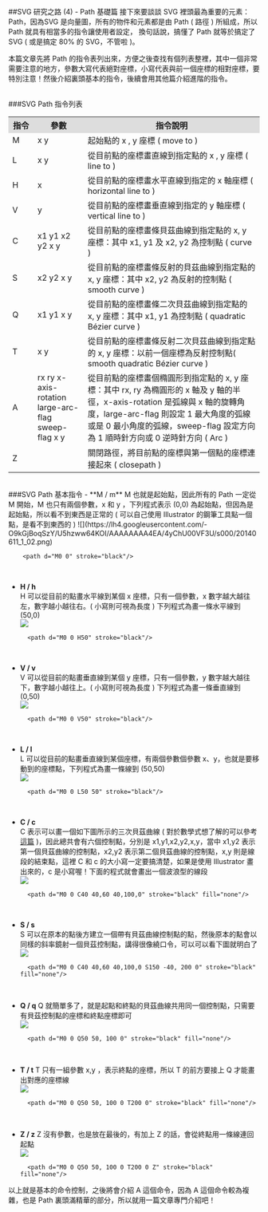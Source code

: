 ##SVG 研究之路 (4) - Path 基礎篇
接下來要談談 SVG 裡頭最為重要的元素：Path，因為SVG 是向量圖，所有的物件和元素都是由 Path ( 路徑 ) 所組成，所以 Path 就具有相當多的指令讓使用者設定， 換句話說，搞懂了 Path 就等於搞定了SVG ( 或是搞定 80% 的 SVG，不管啦 )。

本篇文章先將 Path 的指令表列出來，方便之後查找有個列表整裡，其中一個非常需要注意的地方，參數大寫代表絕對座標，小寫代表與前一個座標的相對座標，要特別注意！然後介紹裏頭基本的指令，後續會用其他篇介紹進階的指令。

<Br/>
###SVG Path 指令列表
<table>
<tr>
<th style="width:10%; background:#ddd;">指令</th>
<th style="width:20%; background:#ddd;">參數</th>
<th style="width:70%; background:#ddd;">指令說明</th>
</tr>
<tr>
<td>M</td>
<td>x y</td>
<td>起始點的 x , y 座標 ( move to )</td>
</tr>
<tr>
<td>L</td>
<td>x y</td>
<td>從目前點的座標畫直線到指定點的 x , y 座標 ( line to )</td>
</tr>
<tr>
<td>H</td>
<td>x</td>
<td>從目前點的座標畫水平直線到指定的 x 軸座標 ( horizontal line to )</td>
</tr>
<tr>
<td>V</td>
<td>y</td>
<td>從目前點的座標畫垂直線到指定的 y 軸座標 ( vertical line to )</td>
</tr>
<tr>
<td>C</td>
<td>x1 y1 x2 y2 x y</td>
<td>從目前點的座標畫條貝茲曲線到指定點的 x, y 座標：其中 x1, y1 及 x2, y2 為控制點 ( curve )</td>
</tr>
<tr>
<td>S</td>
<td>x2 y2 x y</td>
<td>從目前點的座標畫條反射的貝茲曲線到指定點的 x, y 座標：其中 x2, y2 為反射的控制點 ( smooth curve )</td>
</tr>
<tr>
<td>Q</td>
<td>x1 y1 x y</td>
<td>從目前點的座標畫條二次貝茲曲線到指定點的 x, y 座標：其中 x1, y1 為控制點 ( quadratic Bézier curve )</td>
</tr>
<tr>
<td>T</td>
<td>x y</td>
<td>從目前點的座標畫條反射二次貝茲曲線到指定點的 x, y 座標：以前一個座標為反射控制點( smooth quadratic Bézier  curve )</td>
</tr>
<tr>
<td>A</td>
<td>rx ry x-axis-rotation large-arc-flag sweep-flag x y</td>
<td>從目前點的座標畫個橢圓形到指定點的 x, y 座標：其中 rx, ry 為橢圓形的 x 軸及 y 軸的半徑，x-axis-rotation 是弧線與 x 軸的旋轉角度，large-arc-flag 則設定 1 最大角度的弧線或是 0 最小角度的弧線，sweep-flag 設定方向為 1 順時針方向或 0 逆時針方向 ( Arc )</td>
</tr>
<tr>
<td>Z</td>
<td></td>
<td>關閉路徑，將目前點的座標與第一個點的座標連接起來 ( closepath )</td>
</tr>
</table>

<br/>
###SVG Path 基本指令
- **M / m**  
  M 也就是起始點，因此所有的 Path 一定從 M 開始，M 也只有兩個參數，x 和 y ，下列程式表示 (0,0) 為起始點，但因為是起始點，所以看不到東西是正常的 ( 可以自己使用 Illustrator 的鋼筆工具點一個點，是看不到東西的 )  
  ![](https://lh4.googleusercontent.com/-O9kGjBoqSzY/U5hzww64KOI/AAAAAAAA4EA/4yChU00VF3U/s000/20140611_1_02.png)

		<path d="M0 0" stroke="black"/>
<br/>

- **H / h**  
  H 可以從目前的點畫水平線到某個 x 座標，只有一個參數，x 數字越大越往左，數字越小越往右。( 小寫則可視為長度 ) 下列程式為畫一條水平線到 (50,0)  
  ![](https://lh5.googleusercontent.com/-YBXzNLg9VFA/U5hzw73xqdI/AAAAAAAA4E8/vvzB4p9AZDY/s000/20140611_1_03.png)

		<path d="M0 0 H50" stroke="black"/>
<br/>


- **V / v**  
  V 可以從目前的點畫垂直線到某個 y 座標，只有一個參數，y 數字越大越往下，數字越小越往上。( 小寫則可視為長度 ) 下列程式為畫一條垂直線到 (0,50)  
  ![](https://lh5.googleusercontent.com/-yrWwXWwGJBY/U5hzwxH5TUI/AAAAAAAA4EM/WIRwevdN7vA/s000/20140611_1_04.png)

		<path d="M0 0 V50" stroke="black"/>
<br/>

- **L / l**  
  L 可以從目前的點畫垂直線到某個座標，有兩個參數個參數 x、y，也就是要移動到的座標點，下列程式為畫一條線到 (50,50)  
  ![](https://lh6.googleusercontent.com/-RPbGC8aTm6E/U5hzxn3fG8I/AAAAAAAA4E0/9MPfeG2PkSU/s000/20140611_1_05.png)

		<path d="M0 0 L50 50" stroke="black"/>
<br/>


- **C / c**  
  C 表示可以畫一個如下圖所示的三次貝茲曲線 ( 對於數學式想了解的可以參考 [這篇](http://en.wikipedia.org/wiki/B%C3%A9zier_curve) )，因此總共會有六個控制點，分別是 x1,y1,x2,y2,x,y，當中 x1,y2 表示第一個貝茲曲線的控制點，x2,y2 表示第二個貝茲曲線的控制點，x,y 則是線段的結束點，這裡 C 和 c 的大小寫一定要搞清楚，如果是使用 Illustrator 畫出來的，c 是小寫喔！下面的程式就會畫出一個波浪型的線段  
  ![](https://lh5.googleusercontent.com/-LGuXrkEX4WI/U5hzx-OVWpI/AAAAAAAA4EY/73xXsWhYBRY/s000/20140611_1_06.png)

		<path d="M0 0 C40 40,60 40,100,0" stroke="black" fill="none"/>
<br/>

- **S / s**  
  S 可以在原本的點後方建立一個帶有貝茲曲線控制點的點，然後原本的點會以同樣的斜率鏡射一個貝茲控制點，講得很像繞口令，可以可以看下圖就明白了  
  ![](https://lh6.googleusercontent.com/-89aaA3TwW84/U5hzyVOYBcI/AAAAAAAA4Ew/ejNg7iMP9Ic/s000/20140611_1_07.png)

		<path d="M0 0 C40 40,60 40,100,0 S150 -40, 200 0" stroke="black" fill="none"/>
<br/>

- **Q / q**
  Q 就簡單多了，就是起點和終點的貝茲曲線共用同一個控制點，只需要有貝茲控制點的座標和終點座標即可  
  ![](https://lh6.googleusercontent.com/-sgYafV8Eqwg/U5hzysyrGqI/AAAAAAAA4Es/gtnqEEpDids/s000/20140611_1_08.png)

		<path d="M0 0 Q50 50, 100 0" stroke="black" fill="none"/>
<br/>

- **T / t**
  T 只有一組參數 x,y ，表示終點的座標，所以 T 的前方要接上 Q 才能畫出對應的座標線  
  ![](https://lh6.googleusercontent.com/-OBkb2yUw9hw/U5hzzMLFtCI/AAAAAAAA4Ek/fyxngKsHfyQ/s000/20140611_1_09.png)

		<path d="M0 0 Q50 50, 100 0 T200 0" stroke="black" fill="none"/>
<br/>

- **Z / z**
  Z 沒有參數，也是放在最後的，有加上 Z 的話，會從終點用一條線連回起點  
  ![](https://lh6.googleusercontent.com/-bNCY9Gthxg0/U5hzzccUNtI/AAAAAAAA4Eo/HHsSjDqGz-o/s000/20140611_1_10.png)

		<path d="M0 0 Q50 50, 100 0 T200 0 Z" stroke="black" fill="none"/>

以上就是基本的命令控制，之後將會介紹 A 這個命令，因為 A 這個命令較為複雜，也是 Path 裏頭滿精華的部分，所以就用一篇文章專門介紹吧！




